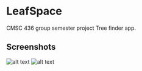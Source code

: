 # LeafSpace
CMSC 436 group semester project
Tree finder app.

## Screenshots
![alt text](https://i.ibb.co/sb7DNh0/SS1.jpg)
![alt text](https://ibb.co/hsHGs5T.jpeg)

